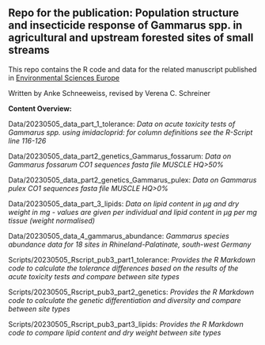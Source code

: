 ## Repo for the publication: Population structure and insecticide response of Gammarus spp. in agricultural and upstream forested sites of small streams 

This repo contains the R code and data for the related manuscript published in [Environmental Sciences Europe](https://doi.org/10.1186/s12302-023-00747-y)

Written by Anke Schneeweiss, revised by Verena C. Schreiner

**Content Overview:**

Data/20230505\_data\_part\_1\_tolerance: *Data on acute toxicity tests of Gammarus spp. using imidacloprid: for column definitions see the R-Script line 116-126*

Data/20230505\_data\_part2\_genetics\_Gammarus\_fossarum: *Data on Gammarus fossarum CO1 sequences fasta file MUSCLE HQ>50%*

Data/20230505\_data\_part2\_genetics\_Gammarus\_pulex: *Data on Gammarus pulex CO1 sequences fasta file MUSCLE HQ>0%*

Data/20230505\_data\_part\_3\_lipids: *Data on lipid content in µg and dry weight in mg - values are given per individual and lipid content in µg per mg tissue (weight normalised)*

Data/20230505\_data\_4\_gammarus\_abundance: *Gammarus species abundance data for 18 sites in Rhineland-Palatinate, south-west Germany*

Scripts/20230505\_Rscript\_pub3\_part1\_tolerance: *Provides the R Markdown code to calculate the tolerance differences based on the results of the acute toxicity tests and compare between site types*

Scripts/20230505\_Rscript\_pub3\_part2\_genetics: *Provides the R Markdown code to calculate the genetic differentiation and diversity and compare between site types*

Scripts/20230505\_Rscript\_pub3\_part3\_lipids: *Provides the R Markdown code to compare lipid content and dry weight between site types*

